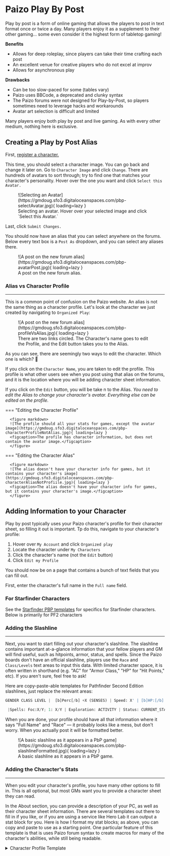 # Paizo Play By Post

Play by post is a form of online gaming that allows the players to post in text format once or twice a day. Many players enjoy it as a supplement to their other gaming… some even consider it the highest form of tabletop gaming! 

**Benefits**

- Allows for deep roleplay, since players can take their time crafting each post
- An excellent venue for creative players who do not excel at improv
- Allows for asynchronous play

**Drawbacks**

- Can be too slow-paced for some (tables vary)
- Paizo uses BBCode, a deprecated and clunky syntax
- The Paizo forums were not designed for Play-by-Post, so players sometimes need to leverage hacks and workarounds
- Avatar art selection is difficult and limited

Many players enjoy both play by post and live gaming. As with every other medium, nothing here is exclusive. 

## Creating a Play by Post Alias

First, [register a character.](../organized-play/org-play.md#creating-a-character)

This time, you should select a character image. You can go back and change it later on. Go to `Character Image` and click `Change`. There are hundreds of avatars to sort through; try to find one that matches your character's personality. Hover over the one you want and click `Select this Avatar.`

<figure markdown>
![Selecting an Avatar](https://gmdoug.sfo3.digitaloceanspaces.com/pbp-selectAvatar.jpg){ loading=lazy }
<figcaption>Selecting an avatar. Hover over your selected image and click `Select this Avatar.`</figcaption>
</figure>


Last, click `Submit Changes.`

You should now have an alias that you can select anywhere on the forums. Below every text box is a `Post As` dropdown, and you can select any aliases there.

<figure markdown>
![A post on the new forum alias](https://gmdoug.sfo3.digitaloceanspaces.com/pbp-avatarPost.jpg){ loading=lazy }
<figcaption>A post on the new forum alias.</figcaption>
</figure>

### Alias vs Character Profile
----

This is a common point of confusion on the Paizo website. An alias is not the same thing as a character profile. Let's look at the character we just created by navigating to `Organized Play`: 

<figure markdown>
![A post on the new forum alias](https://gmdoug.sfo3.digitaloceanspaces.com/pbp-profileVsAlias.jpg){ loading=lazy }
<figcaption>There are two links circled. The Character's name goes to edit the Profile, and the Edit button takes you to the Alias.</figcaption>
</figure>

As you can see, there are seemingly two ways to edit the character.  Which one is which? :thinking: 

If you click on the `Character Name`, you are taken to edit the profile. This profile is what other users see when you post using that alias on the forums, and it is the location where you will be adding character sheet information. 

If you click on the `Edit` button, you will be take n to the Alias. *You need to edit the Alias to change your character's avatar. Everything else can be edited on the profile.*

=== "Editing the Character Profile"

      <figure markdown>
      ![The profile should all your stats for games, except the avatar image](https://gmdoug.sfo3.digitaloceanspaces.com/pbp-characterProfileNotAlias.jpg){ loading=lazy }
      <figcaption>The profile has character information, but does not contain the avatar image.</figcaption>
      </figure>

=== "Editing the Character Alias"

      <figure markdown>
      ![The alias doesn't have your character info for games, but it contains your character's image](https://gmdoug.sfo3.digitaloceanspaces.com/pbp-characterAliasNotProfiile.jpg){ loading=lazy }
      <figcaption>The alias doesn't have your character info for games, but it contains your character's image.</figcaption>
      </figure>

## Adding Information to your Character

Play by post typically uses your Paizo character's profile for their character sheet, so filling it out is important. Tp do this, navigate to your character's profile:

1. Hover over `My Account` and click `Organized play`
1. Locate the character under `My Characters`
1. Click the character's name (not the `Edit` button)
1. Click `Edit my Profile`

You should now be on a page that contains a bunch of text fields that you can fill out. 

First, enter the character's full name in the `Full name` field.

### For Starfinder Characters
See the [Starfinder PBP templates](./starfinder-pbp-template.md) for specifics for Starfinder characters. 
Below is primarily for PF2 characters

### Adding the Slashline
----
Next, you want to start filling out your character's slashline. The slashline contains important at-a-glance information that your fellow players and GM will find useful, such as hitpoints, armor, status, and spells. Since the Paizo boards don't have an official slashline, players use the `Race` and `Class/Levels` text areas to input this data. With limited character space, it is often written in shorthand (e.g. "AC" for "Armor Class," "HP" for "Hit Points," etc). If you aren't sure, feel free to ask!

Here are copy-paste-able templates for Pathfinder Second Edition slashlines, just replace the relevant areas:

``` py title="Slashline Template for Race Field"
GENDER CLASS LEVEL |  [b]Perc[/b] +X (SENSES) | Speed: X' | [b]HP:[/b] X/Y | [b]AC:[/b] X (NOTES) | [b]Fort:[/b] +X [b]Ref:[/b] +X [b]Will:[/b] +X (NOTES)
```

``` py title="Slashline Template for Gender Field"
 |Spells: Foc:X/Y; 1: X/Y | Exploration: ACTIVITY | Status: CURRENT_STATUS | Hero Points: X
```

When you are done, your profile should have all that information where it says "Full Name" and "Race" — it probably looks like a mess, but don't worry. When you actually post it will be formatted better. 

<figure markdown>
![A basic slashline as it appears in a PbP game](https://gmdoug.sfo3.digitaloceanspaces.com/pbp-slashlineFormatted.jpg){ loading=lazy }
<figcaption>A basic slashline as it appears in a PbP game.</figcaption>
</figure>

### Adding the Character's Stats
----

When you edit your character's profile, you have many other options to fill in. This is all optional, but most GMs want you to provide a character sheet they can read. 

In the About section, you can provide a description of your PC, as well as their character sheet information. There are several templates out there to fill in if you like, or if you are using a service like Hero Lab it can output a stat block for you. Here is how I format my stat blocks; as above, you can copy and paste to use as a starting point. One particular feature of this template is that is uses Paizo forum syntax to create macros for many of the character's abilities, while still being readable. 

<details>
  <summary>Character Profile Template</summary>
``` py 
[b]Ancestry[/b] YOUR_ANCESTRY
[b]Background[/b] YOUR_BACKGROUND
[b]Languages[/b] YOUR_LANGUAGES

____________________ 
[B][i]APPEARANCE[/i][/B]
What do you look like? this doesn't have to be a full backstory, just an interesting glimpse and a hook.

____________________ 
[B][i]DEFENSE[/i][/B]

[b]HP[/b] YOUR_HP
[b]AC[/b] YOUR_AC (YOUR_AC_WITH_SHIELD)   
[b]Speed[/b] YOUR_SPEED  
[dice=[b]Fort[/b] (E)]1d20+YOUR_FORT_MODIFIER[/dice] [smaller]ANY_NOTES[/smaller]
[dice=[b]Ref[/b] (M)]1d20+YOUR_REF_MODIFIER[/dice] [smaller]ANY_NOTES[/smaller]
[dice=[b]Will[/b] (M)]1d20+YOUR_WILL_MODIFIER[/dice] [smaller]ANY_NOTES[/smaller]
[dice=[b]Perception[/b] (M)]1d20+YOUR_PERCEPTION_MODIFIER[/dice] [smaller]+1 circ. vs traps[/smaller]

____________________ 
[B][i]OFFENSE[/i][/B]

[b][smaller]Melee[/smaller][/b]
‾‾‾‾
[dice=WEAPON_NAME]1d20+ATTACK_MODIFIER[/dice]
[dice=DAMAGE_TYPE]DAMAGE_DICE[/dice]
[dice=CONDITIONAL_DAMAGE_DICE]DAMAGE_DICE[/dice]

[dice=WEAPON_NAME]1d20+ATTACK_MODIFIER - MAP_2[/dice]
[dice=DAMAGE_TYPE]DAMAGE_DICE[/dice]
[dice=CONDITIONAL_DAMAGE_DICE]DAMAGE_DICE[/dice]

[b][smaller]Ranged[/smaller][/b]
‾‾‾‾
[dice=WEAPON_NAME]1d20+ATTACK_MODIFIER[/dice]
[dice=DAMAGE_TYPE]DAMAGE_DICE[/dice]
[dice=CONDITIONAL_DAMAGE_DICE]DAMAGE_DICE[/dice]

[dice=WEAPON_NAME]1d20+ATTACK_MODIFIER - MAP_2[/dice]
[dice=DAMAGE_TYPE]DAMAGE_DICE[/dice]
[dice=CONDITIONAL_DAMAGE_DICE]DAMAGE_DICE[/dice]

____________________ 
[B][i]SKILLS[/i][/B]

[dice=[b]Acrobatics[/b] (TEML)]1d20+YOUR_MODIFIER[/dice]
[dice=[b]Arcana[/b] (TEML)]1d20+YOUR_MODIFIER[/dice]
[dice=[b]Athletics[/b] (TEML)]1d20+YOUR_MODIFIER[/dice] 
[dice=[b]Crafting[/b] (TEML)]1d20+YOUR_MODIFIER[/dice]
[dice=[b]Deception[/b] (TEML)]1d20+YOUR_MODIFIER[/dice] 
[dice=[b]Diplomacy[/b] (TEML)]1d20+YOUR_MODIFIER[/dice] 
[dice=[b]Intimidation[/b] (TEML)]1d20+YOUR_MODIFIER[/dice] 
[dice=[b]Medicine[/b] (TEML)]1d20+YOUR_MODIFIER[/dice]
[dice=[b]Nature[/b] (TEML)]1d20+YOUR_MODIFIER[/dice] 
[dice=[b]Occultism[/b] (TEML)]1d20+YOUR_MODIFIER[/dice]
[dice=[b]Performance[/b] (TEML)]1d20+YOUR_MODIFIER[/dice] 
[dice=[b]Religion[/b] (TEML)]1d20+YOUR_MODIFIER[/dice] 
[dice=[b]Society[/b] (TEML)]1d20+YOUR_MODIFIER[/dice]
[dice=[b]Stealth[/b] (TEML)]1d20+YOUR_MODIFIER[/dice]
[dice=[b]Survival[/b] (TEML)]1d20+YOUR_MODIFIER[/dice] 
[dice=[b]Thievery[/b] (TEML)]1d20+YOUR_MODIFIER[/dice]

[smaller][b]LORE[/b][/smaller]
‾‾‾‾
[dice=[b]LORE_1[/b] (T)]1d20+YOUR_MODIFIER[/dice]
[dice=[b]LORE_2[/b] (T)]1d20+YOUR_MODIFIER[/dice]

____________________ 
[B][i]USEFUL MACROS[/i][/B]

[b][smaller]Dread Marshal Stance[/smaller][/b]
[dice=Dread Marshal Stance, DC 24]1d20+18[/dice] [ooc]=> Stance is a [b]X'[/b] aura.[/ooc]

[spoiler=Stance Results][b]Critical Success[/b] Your marshal's aura increases to a 20-foot emanation, and it grants you and allies a status bonus to damage rolls equal to the number of weapon damage dice of the unarmed attack or weapon you are wielding that has the most weapon damage dice. When you or an ally in the aura critically hits an enemy with a Strike, that enemy is frightened 1.
[b]Success[/b] As critical success, but your aura's size doesn't increase.
[b]Failure[/b] You fail to enter the stance.
[b]Critical Failure[/b] You fail to enter the stance and can't take this action again for 1 minute.[/spoiler]

____________________ 
[B][i]BOTTING[/i][/B]

[b]1.[/b] DO_THING_FIRST
[b]2.[/b] DO_THING_SECOND
[b]3.[/b] ELSE_DO_THING

____________________ 
[B][i]EQUIPMENT[/i][/B]

[b][smaller]Worn[/smaller][/b]
‾‾‾‾
YOUR_WORN_ITEMS

[b][smaller]Wielded[/smaller][/b]
‾‾‾‾
YOUR_WIELDED_ITEMS

[b][smaller]Invested[/smaller][/b]
‾‾‾‾
YOUR_INVESTED_ITEMS

[b][smaller]Stowed[/smaller][/b]
‾‾‾‾
YOUR_STOWED_ITEMS

____________________ 
[b][i]BOONS & PAPERWORK[/i][/b] 

[url=LINK_TO_INVENTORY_TRACKING_SHEET]ITS[/url]

[url=LINK_TO_CHRONICLES_FOLDER]Chronicles & Boone[/url]

____________________ 
[b][i]LEVELING[/i][/b] 

[b][smaller]Level 1[/smaller][/b]
‾‾‾‾
ancestry: YOUR_ANCESTRY 
ancestry heritage: YOUR_HERITAGE
background: YOUR_BACKGROUND
initial proficiencies: YOUR_PROFICIENCIES
pathfinder school: YOUR_SCHOOL
CLASS_SPECIFIC FEATURES_AND_ABILITIES

[b][smaller]Level 2[/smaller][/b]
‾‾‾‾
CLASS_FEATURES

[b][smaller]Level 3[/smaller][/b]
‾‾‾‾
CLASS_FEATURES
```

</details>

Here is [an example](https://paizo.com/people/DrTalos7ei5g) of how a page using this formatting looks. 

## Forum Syntax

The forums use opening and closing tags for basic formatting and dice rolling:

``` py title="Bold Text"
[b]This is bold text[/b]
```

``` py title="Italic Text"
[i]This is italic text[/i]
```

``` py title="Small Text"
[smaller]This is smaller text[/smaller]
```

``` py title="Large Text"
[bigger]This is bold text[/bigger]
```

``` py title="Strikethrough Text"
[s]This is strikethrough text[/s]
```

``` py title="Out-of-Character text"
[ooc]This is out of character text[/ooc]
```

``` py title="Spoilers"
[dice=Spoiler_Title]Spoiled text goes here.[/dice]
```

``` py title="Dice Expressions"
[dice=Description_of_Roll]dX+Y[/dice]
```

You can combine all tags.

``` py title="Combining Tags"
[b][i][s]This is bold italic strikethrough text[/s][/i][/b]
```

!!! attention "Always Close Tags"

    Make sure to close tags; there is a forum bug where if you leave a `[b]` tag open, it makes the entire game bold — and it cannot be undone! The only recourse is to start a whole new game thread.


## Posting Conventions

Every player and gm has slightly different preferences. However, there are a few best practices.

### Narrative Text

**When speaking, make it bold and surround it in quotes**

> [b]"Hello my name is Beef McLarge Huge the fighter"[/b] said the large huge fighter.

**When posting internal monologue, use italics**

> [I]"I really wish I was taller"[/i] said the fighter.

**Be descriptive!**

The main draw of play by post is the opportunity to use evocative language, and really immerse yourself in the setting.

**When Speaking out of character, flag it as such**

Clarity is important, but so is flavor and narrative! You can use OOC text to highlight game mechanics while keeping things flavorful in "normal" text:

> Brock Enrol sings an arcane word and then flicks a dollop of butter at the aberration. [ooc]Grease (V, M); DC 16 Reflex save[/ooc].

This is both flavorful from a story perspective, and clear from a mechanical perspective.

**Provide hooks and push**

Interact with other PCs while pushing forward with the story. 

> [b]"Brock, I'm pushing the door open. Get ready in 3… 2…"[/b]

### Formatting Dice Rolls
---
Dice rolls should be informative and concise. A good standard is to place the attack name, and any modifiers that effect the roll in the description. For example, here are tow attacks being modified by Inspire Courage and Frightened 2:

> [dice=Club, Cold Iron, Strike 1, Inspire Courage, Frightened 2]1d20 + 4 + 1 -2[/dice]
> [dice=Bludgeoning, Inspire Courage]1d6 + 4 + 1[/dice] 
> [dice=Club, Cold Iron, Strike 2, Inspire Courage, Frightened 2]1d20 + 4 + 1 -2 -5[/dice]
> [dice=Bludgeoning, Inspire Courage]1d6 + 4 + 1[/dice] 

This player wrote Inspire Courage in both their attack and damage roll descriptions. They also included Inspire Courage's +1 bonus, and Frightened 2's -2 penalty, separately, which added extra clarity. In the second Strike's attack roll, they also included the -5 for the Multiple Attack Penalty. 

This is excellent! Every bonus and penalty to the d20 roll is clear, and the GM can understand how each total was achieved.

Note that the player also included the damage type in the damage roll. Including the damage type is important, as enemies often resist or are weak to certain kinds of damage. 

### Reactions and Out-of-Turn Actions
---
Reactions, AOOs, and other out-of-turn activities can be tricky in play-by-post. Pre-roll reactions where applicable so the game keeps moving, and designate their trigger, on your turn. (It might help you to make a macro for this, or save text that you can copy/paste somewhere.) For example, a fighter anticipating getting an attack of opportunity on "Bee Evil" might write:

> **If Bee Evil moves through a square I threaten:**  
    `[spoiler=AOO]`  
    `[dice=Club, Strike 1]1d20 + 2[/dice]`   
    `[dice=Bludgeoning, Strike 1]1d6 + 2 + 1[/dice]`   
    `[/spoiler]`  

It is considered good form to place reactions in spoilers to keep the post efficient. At times, you may not want to other players to see your reaction… in which case the spoiler (and honor system) is a good plan. 

If you have multiple reactions, note your preference on which one you will take and what the triggers are. For example:

> Brock has his shield raised and if Bee Evil hits him and does over 15 damage, he will use the block reaction. However, if Mook walks through a threatened square after Big Bad goes, he'll take an AOO:  
    `[spoiler=AOO]`  
    `[dice=Club, Strike 1]1d20 + 2[/dice]`   
    `[dice=Bludgeoning, Strike 1]1d6 + 2 + 1[/dice]`   
    `[/spoiler]`  

GMs will generally work with the player to help keep the game flowing smoothly (for example, a defensive-oriented Champion might ask the GM to assume she shield blocks, and automatically reduce the damage for her and note her shield damage). Teamwork is the secret sauce to keeping things flowing and building a repertoire!

### Rolling Saves
----
When asked to roll a save, you should always make it the first dice roll on your next post (or if necessary, rolled in the narrative order of operations). If you do not follow this rule, many GMs will instead roll for you.

### Use the Discussion Thread
----
Most games have a Gameplay thread, and a Discussions thread. The majority of GMs prefer to keep a narrative flowing in the Gameplay thread. It is considered polite to post your questions (or have a discussion) in the Discussions thread instead of gameplay. At times, there may be involved discussions about the rules, and this can derail a game when the back-and-forth appears in the middle of the narrative. 

### Dotting In
----
Often you will be asked before the game starts to “dot in." This means you post something in the campaign thread, then delete it. This links your character to the gameplay thread so the GM and others can see it in the "Players" section of the campaign, and places it in your Campaigns page.

After you post something like "dot!" in the gameplay thread, go ahead and delete the post to ensure the gameplay thread stays narrative-focused. 

### Round Tokens
----
Most play by post GMs use Google Slides. A standard style is to use square tokens for enemies and round tokens for PCs. To make a round token in Slides:

1. Drag your artwork onto the slide
1. Select the image
1. Select the [`Image Mask` option](https://gmdoug.sfo3.digitaloceanspaces.com/d85dd698-0b32-4837-a9e3-ec3ba13ae0b4.png) 
1. Select the circle shape icon
1. Add a border to the now-masked image

!!! hint ":octicons-video-16: Video Example"
      <div style='position:relative; padding-bottom:calc(52.26% + 44px)'><iframe src='https://gfycat.com/ifr/DecimalThunderousCobra?autoplay=0' frameborder='0' scrolling='no' width='100%' height='100%' style='position:absolute;top:0;left:0;' allowfullscreen></iframe></div>


### Save Your Hard Work
----
It's often a good idea to write your posts in a text editor, or copy and them before hitting `Submit.` Sometimes, the Paizo forums glitch out, and there is nothing worse than losing a beautiful, long post! 

## Finding games

The Paizo forums are always recruiting games under the auspices of Organized play! 

- [Pathfinder 1e: the Flaxseed Lodge](https://paizo.com/campaigns/TheFlaxseedPathfinderLodgeExploreReportCooperate/recruiting) 
- [Pathfinder 2e: the Cottonseed Lodge](https://paizo.com/campaigns/CottonseedPFSPbP2EPlaytest/recruiting&page=last)
- [Starfinder: Castamir's Flaxseed Station](https://paizo.com/campaigns/CastamirsFlaxseedStation/recruiting&page=last)

### Read the GM's Profile
----
Every gm has different conventions and needs. When you join a game, click on the GM's profile and read anything they've written. Make sure they seem like a good fit for you and that you can make any accommodations they ask for (for example, some GMs are colorblind and prefer dice split across separate lines). One of the most important considerations is how often the GM expects you to post. Do not sign up for a game if the Gm expects you to post daily, and you cannot commit to that. Find a game that fits your desired pace. 

#### Follow Instructions
GMs will need you to sign in if it's for an Organized Play game. They often use slides to to determine marching order, character info, secret checks, and the like. Try to be timely about getting them all the info they need, and don't be shy about asking for help. 

### Campaigns Tab
----
When you find a game to join, the GM will provide you with a forum link. You can "dot in" on the gameplay thread so it shows up on your campaigns tab. Any game you've played in will show up there, too. 

To get to your campaigns tab:

1. Sign in
1. Click on `My Profile`
1. Click on `Campaigns`

Here, you should see all the campaigns associated with all of your characters. You can click on any campaign to go to the game. 

## Further Reading & Resources

- [Painlord's Advanced PbP Play](https://paizo.com/threads/rzs2qciy?Building-a-Better-Doomed-Hero-Painlords#1)
- [Doomed Hero's Guide to PbP Gaming](https://paizo.com/threads/rzs2nr91?DHs-Guide-to-Play-By-Post-gaming)
- [GM Numbat's Org Play PbP intro](https://docs.google.com/presentation/d/1o6rq-I_km2yJVjcqzlPJ1FyLAaX-hdzqI3jO5cKMw9I/edit#slide=id.g7160ec8a46_0_49)
- [Pregens in BBCode](https://drive.google.com/drive/folders/0B3wrjlOOra6rLWJ3X1dqU0RJdzQ?resourcekey=0-Vp3Ry9UYjpzNxz5gTlAlaw&usp=sharing)
